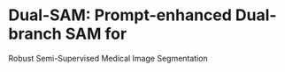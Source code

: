 # Dual-SAM: Prompt-enhanced Dual-branch SAM for
 Robust Semi-Supervised Medical Image
 Segmentation

